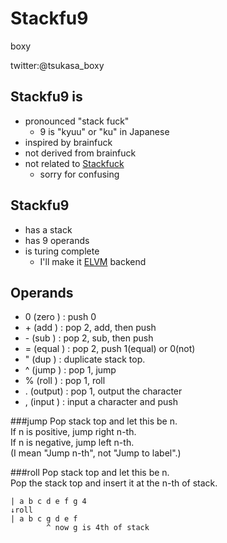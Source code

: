 # Stackfu9
boxy

twitter:@tsukasa_boxy


## Stackfu9 is

- pronounced "stack fuck"
  - 9 is "kyuu" or "ku" in Japanese
- inspired by brainfuck
- not derived from brainfuck
- not related to [Stackfuck](https://github.com/fxcqz/stackfuck)
  - sorry for confusing

## Stackfu9
- has a stack
- has 9 operands
- is turing complete
  - I'll make it [ELVM](https://github.com/shinh/elvm) backend

## Operands
- 0 (zero  ) : push 0
- \+ (add   ) : pop 2, add, then push
- \- (sub   ) : pop 2, sub, then push
- = (equal ) : pop 2, push 1(equal) or 0(not)
- " (dup   ) : duplicate stack top.
- ^ (jump  ) : pop 1, jump
- % (roll  ) : pop 1, roll
- . (output) : pop 1, output the character
- , (input ) : input a character and push

###jump
Pop stack top and let this be n.  
If n is positive, jump right n-th.  
If n is negative, jump left n-th.  
(I mean "Jump n-th", not "Jump to label".)

###roll
Pop stack top and let this be n.  
Pop the stack top and insert it at the n-th of stack.

    | a b c d e f g 4
    ↓roll
    | a b c g d e f
            ^ now g is 4th of stack
